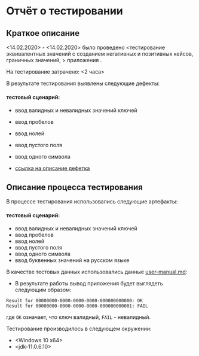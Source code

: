 # Отчёт о тестировании <KeyValidator>

## Краткое описание

<14.02.2020> - <14.02.2020> было проведено <тестирование эквивалентных значений с созданием негативных и позитивных кейсов, граничных значений, > приложения <KeyValidator>.

На тестирование затрачено: <2 часа>

В результате тестирования выявлены следующие дефекты:
#### тестовый сценарий: 
* ввод валидных и невалидных значений ключей
* ввод пробелов
* ввод нолей
* ввод пустого поля
* ввод одного символа


* [ссылка на описание дефетка ](https://github.com/OlgaNikulina/java-1.1/issues) 

## Описание процесса тестирования

В процессе тестирования использовались следующие артефакты:
#### тестовый сценарий: 
* ввод валидных и невалидных значений ключей
* ввод пробелов
* ввод нолей
* ввод пустого поля
* ввод одного символа
* ввод буквенных значений на русском языке

В качестве тестовых данных использовались данные [user-manual.md](https://github.com/netology-code/javaqa-homeworks/blob/master/intro/user-manual.md):
* В результате работы вывод приложения будет выглядеть следующим образом:
```shell script
Result for 00000000-0000-0000-0000-000000000000: OK
Result for 00000000-0000-0000-0000-000000000001: FAIL
```
где `OK` означает, что ключ валидный, `FAIL` - невалидный.


Тестирование производилось в следующем окружении:
* <Windows 10 x64>
* <jdk-11.0.6.10>
